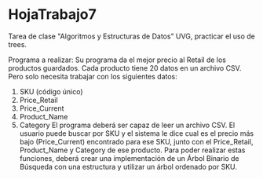 # HojaTrabajo7
Tarea de clase "Algoritmos y Estructuras de Datos" UVG, practicar el uso de trees.

Programa a realizar:
Su programa da el mejor precio al Retail de los productos guardados.
Cada producto tiene 20 datos en un archivo CSV. Pero solo necesita trabajar con los siguientes datos:
1. SKU (código único)
2. Price_Retail
3. Price_Current
4. Product_Name
5. Category
El programa deberá ser capaz de leer un archivo CSV.
El usuario puede buscar por SKU y el sistema le dice cual es el precio más bajo (Price_Current) encontrado para ese SKU, junto con el Price_Retail, Product_Name y Category de ese producto.
Para poder realizar estas funciones, deberá crear una implementación de un Árbol Binario de Búsqueda con una estructura <E> y utilizar un árbol ordenado por SKU.